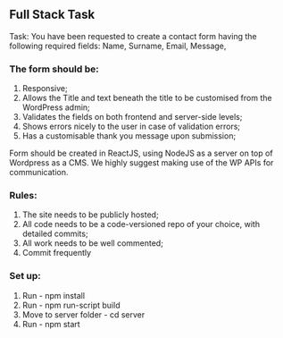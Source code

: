 ## Full Stack Task

Task:
You have been requested to create a contact form having the following required fields: Name, Surname, Email, Message, 
### The form should be: 
1. Responsive;
2. Allows the Title and text beneath the title to be customised from the WordPress admin;
3. Validates the fields on both frontend and server-side levels;
4. Shows errors nicely to the user in case of validation errors;
5. Has a customisable thank you message upon submission;

Form should be created in ReactJS, using NodeJS as a server on top of Wordpress as a CMS. We highly suggest making use of the WP APIs for communication.

### Rules:
1. The site needs to be publicly hosted;
2. All code needs to be a code-versioned repo of your choice, with detailed commits;
3. All work needs to be well commented;
4. Commit frequently

### Set up:
1. Run - npm install
2. Run - npm run-script build 
3. Move to server folder - cd server
4. Run - npm start
